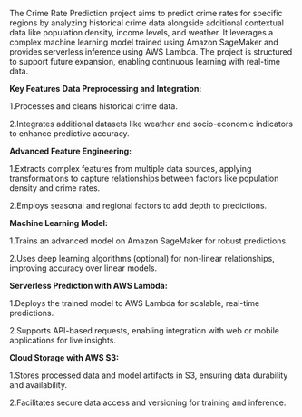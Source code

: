 The Crime Rate Prediction project aims to predict crime rates for specific regions by analyzing historical crime data alongside additional contextual data like population density, income levels, and weather. It leverages a complex machine learning model trained using Amazon SageMaker and provides serverless inference using AWS Lambda. The project is structured to support future expansion, enabling continuous learning with real-time data.

**Key Features**
__Data Preprocessing and Integration:__

1.Processes and cleans historical crime data.

2.Integrates additional datasets like weather and socio-economic indicators to enhance predictive accuracy.

**Advanced Feature Engineering:**

1.Extracts complex features from multiple data sources, applying transformations to capture relationships between factors like population density and crime rates.

2.Employs seasonal and regional factors to add depth to predictions.

**Machine Learning Model:**

1.Trains an advanced model on Amazon SageMaker for robust predictions.

2.Uses deep learning algorithms (optional) for non-linear relationships, improving accuracy over linear models.

**Serverless Prediction with AWS Lambda:**

1.Deploys the trained model to AWS Lambda for scalable, real-time predictions.

2.Supports API-based requests, enabling integration with web or mobile applications for live insights.

**Cloud Storage with AWS S3:**

1.Stores processed data and model artifacts in S3, ensuring data durability and availability.

2.Facilitates secure data access and versioning for training and inference.


